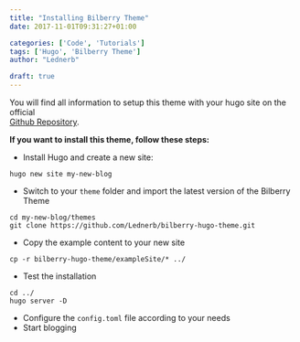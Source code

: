 ```yaml
---
title: "Installing Bilberry Theme"
date: 2017-11-01T09:31:27+01:00

categories: ['Code', 'Tutorials']
tags: ['Hugo', 'Bilberry Theme']
author: "Lednerb"

draft: true
---
```

You will find all information to setup this theme with your hugo site
on the official <br> [Github Repository](https://github.com/Lednerb/bilberry-hugo-theme).

<!--more-->

__If you want to install this theme, follow these steps:__

- Install Hugo and create a new site:

```plaintext
hugo new site my-new-blog
```

- Switch to your `theme` folder and import the latest version of the Bilberry Theme

```plaintext
cd my-new-blog/themes
git clone https://github.com/Lednerb/bilberry-hugo-theme.git
```

- Copy the example content to your new site

```plaintext
cp -r bilberry-hugo-theme/exampleSite/* ../
```

- Test the installation

```plaintext
cd ../
hugo server -D
```

- Configure the `config.toml` file according to your needs
- Start blogging
